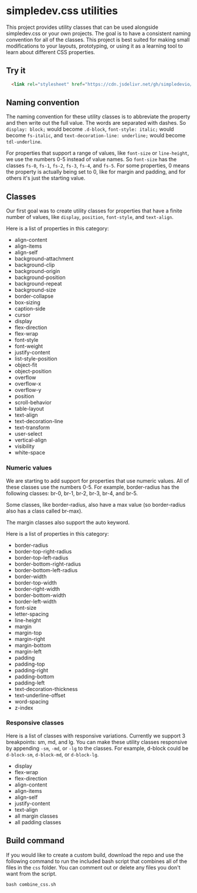 # simpledev.css utilities

This project provides utility classes that can be used alongside simpledev.css or your own projects. The goal is to have a consistent naming convention for all of the classes. This project is best suited for making small modifications to your layouts, prototyping, or using it as a learning tool to learn about different CSS properties.

## Try it

```html
  <link rel="stylesheet" href="https://cdn.jsdelivr.net/gh/simpledevio/simpledev-css-utilities@latest/dist/simpledev-utilities.css">
```

## Naming convention

The naming convention for these utility classes is to abbreviate the property and then write out the full value. The words are separated with dashes. So `display: block;` would become `.d-block`, `font-style: italic;` would become `fs-italic`, and `text-decoration-line: underline;` would become `tdl-underline`.

For properties that support a range of values, like `font-size` or `line-height`, we use the numbers 0-5 instead of value names. So `font-size` has the classes `fs-0`, `fs-1`, `fs-2`, `fs-3`, `fs-4`, and `fs-5`. For some properties, 0 means the property is actually being set to 0, like for margin and padding, and for others it's just the starting value.

## Classes

Our first goal was to create utility classes for properties that have a finite number of values, like `display`, `position`, `font-style`, and `text-align`.

Here is a list of properties in this category:

- align-content
- align-items
- align-self
- background-attachment
- background-clip
- background-origin
- background-position
- background-repeat
- background-size
- border-collapse
- box-sizing
- caption-side
- cursor
- display
- flex-direction
- flex-wrap
- font-style
- font-weight
- justify-content
- list-style-position
- object-fit
- object-position
- overflow
- overflow-x
- overflow-y
- position
- scroll-behavior
- table-layout
- text-align
- text-decoration-line
- text-transform
- user-select
- vertical-align
- visibility
- white-space

### Numeric values

We are starting to add support for properties that use numeric values. All of these classes use the numbers 0-5. For example, border-radius has the following classes: br-0, br-1, br-2, br-3, br-4, and br-5.

Some classes, like border-radius, also have a max value (so border-radius also has a class called br-max).

The margin classes also support the auto keyword.

Here is a list of properties in this category:

- border-radius
- border-top-right-radius
- border-top-left-radius
- border-bottom-right-radius
- border-bottom-left-radius
- border-width
- border-top-width
- border-right-width
- border-bottom-width
- border-left-width
- font-size
- letter-spacing
- line-height
- margin
- margin-top
- margin-right
- margin-bottom
- margin-left
- padding
- padding-top
- padding-right
- padding-bottom
- padding-left
- text-decoration-thickness
- text-underline-offset
- word-spacing
- z-index

### Responsive classes

Here is a list of classes with responsive variations. Currently we support 3 breakpoints: sm, md, and lg. You can make these utility classes responsive by appending `-sm`, `-md`, or `-lg` to the classes. For example, d-block could be `d-block-sm`, `d-block-md`, or `d-block-lg`.

- display
- flex-wrap
- flex-direction
- align-content
- align-items
- align-self
- justify-content
- text-align
- all margin classes
- all padding classes

## Build command

If you would like to create a custom build, download the repo and use the following command to run the included bash script that combines all of the files in the `css` folder. You can comment out or delete any files you don't want from the script.

```
bash combine_css.sh
```
